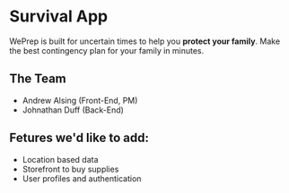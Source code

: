 # Survival App
WePrep is built for uncertain times to help you <b>protect your family</b>. Make the best contingency plan for your family in minutes.

## The Team
- Andrew Alsing (Front-End, PM)
- Johnathan Duff (Back-End)

## Fetures we'd like to add:
- Location based data
- Storefront to buy supplies
- User profiles and authentication